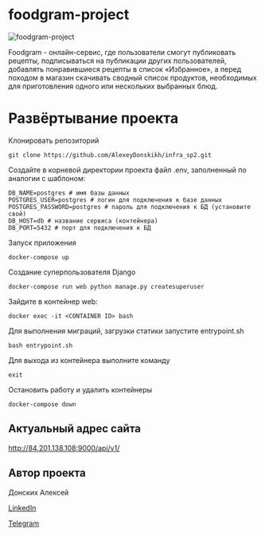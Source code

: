 # foodgram-project

![foodgram-project](https://github.com/AlexeyDonskikh/foodgram-project/workflows/foodgram/badge.svg)

Foodgram - онлайн-сервис, где пользователи смогут публиковать рецепты, подписываться на публикации других пользователей, 
добавлять понравившиеся рецепты в список «Избранное», а перед походом в магазин скачивать сводный список продуктов, 
необходимых для приготовления одного или нескольких выбранных блюд.

# Развёртывание проекта
Клонировать репозиторий
    
    git clone https://github.com/AlexeyDonskikh/infra_sp2.git

Создайте в корневой директории проекта файл .env, заполненный по аналогии с шаблоном:

    DB_NAME=postgres # имя базы данных
    POSTGRES_USER=postgres # логин для подключения к базе данных
    POSTGRES_PASSWORD=postgres # пароль для подключения к БД (установите свой)
    DB_HOST=db # название сервиса (контейнера)
    DB_PORT=5432 # порт для подключения к БД

Запуск приложения

    docker-compose up

Создание суперпользователя Django

    docker-compose run web python manage.py createsuperuser

Зайдите в контейнер web:

    docker exec -it <CONTAINER ID> bash

Для выполнения миграций, загрузки статики запустите entrypoint.sh

    bash entrypoint.sh

Для выхода из контейнера выполните команду

    exit

Остановить работу и удалить контейнеры 

    docker-compose down

## Актуальный адрес сайта

<http://84.201.138.108:9000/api/v1/>


## Автор проекта

Донских Алексей

[LinkedIn](https://www.linkedin.com/in/alexey-donskikh/ "LinkedIN автора")

[Telegram](https://www.t.me/donskikhalexey/ "@donskikhalexey")